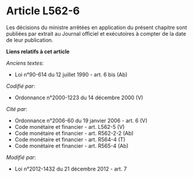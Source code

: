 # Article L562-6

Les décisions du ministre arrêtées en application du présent chapitre sont publiées par extrait au Journal officiel et
exécutoires à compter de la date de leur publication.

**Liens relatifs à cet article**

_Anciens textes_:

  - Loi n°90-614 du 12 juillet 1990 - art. 6 bis (Ab)

_Codifié par_:

  - Ordonnance n°2000-1223 du 14 décembre 2000 (V)

_Cité par_:

  - Ordonnance n°2006-60 du 19 janvier 2006 - art. 6 (V)
  - Code monétaire et financier - art. L562-5 (V)
  - Code monétaire et financier - art. R562-2-2 (Ab)
  - Code monétaire et financier - art. R564-4 (T)
  - Code monétaire et financier - art. R565-4 (Ab)

_Modifié par_:

  - Loi n°2012-1432 du 21 décembre 2012 - art. 7

